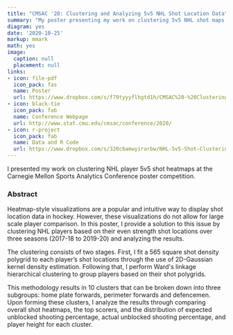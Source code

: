 ```yaml
---
title: "CMSAC '20: Clustering and Analyzing 5v5 NHL Shot Location Data"
summary: "My poster presenting my work on clustering 5v5 NHL shot maps at the 2020 Carnegie Mellon Sports Analytics Conference poster competition. I find 10 clusters of players based off of their shooting patterns and analyzing the composition of these clusters."
diagram: yes
date: '2020-10-25'
markup: mmark
math: yes
image:
  caption: null
  placement: null
links:
- icon: file-pdf
  icon_pack: fas
  name: Poster
  url: https://www.dropbox.com/s/f79tyyyflhgtd1h/CMSAC%20-%20Clustering%20and%20Analyzing%205v5%20NHL%20Shot%20Location%20Data.pdf?dl=0
- icon: black-tie
  icon_pack: fab
  name: Conference Webpage
  url: http://www.stat.cmu.edu/cmsac/conference/2020/
- icon: r-project
  icon_pack: fab
  name: Data and R Code
  url: https://www.dropbox.com/s/320c6amwyirarbw/NHL-5v5-Shot-Clustering-Project.zip?dl=0
---
```


I presented my work on clustering NHL player 5v5 shot heatmaps at the Carnegie Mellon Sports Analytics Conference poster competition.

### Abstract

Heatmap-style visualizations are a popular and intuitive way to display shot location data in hockey. However, these visualizations do not allow for large scale player comparison. In this poster, I provide a solution to this issue by clustering NHL players based on their even strength shot locations over three seasons (2017-18 to 2019-20) and analyzing the results.

The clustering consists of two stages. First, I fit a 565 square shot density polygrid to each player’s shot locations through the use of 2D-Gaussian kernel density estimation. Following that, I perform Ward's linkage hierarchical clustering to group players based on their shot polygrids. 

This methodology results in 10 clusters that can be broken down into three subgroups: home plate forwards, perimeter forwards and defencemen. Upon forming these clusters, I analyze the results through comparing overall shot heatmaps, the top scorers, and the distribution of expected unblocked shooting percentage, actual unblocked shooting percentage, and player height for each cluster.
